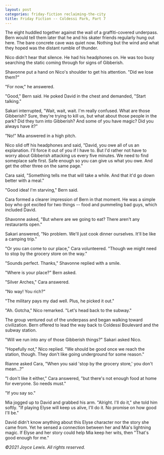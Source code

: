 ```yaml
---
layout: post
categories: friday-fiction reclaiming-the-city
title: Friday Fiction -- Coldessi Park, Part 7
---
```


The eight huddled together against the wall of a graffiti-covered underpass. Bern would tell them later that he and his skater friends regularly hung out here. The bare concrete cave was quiet now. Nothing but the wind and what they hoped was the distant rumble of thunder.

Nico didn't hear that silence. He had his headphones on. He was too busy searching the static coming through for signs of Gibberish.

<!--excerpt-->

Shavonne put a hand on Nico's shoulder to get his attention. "Did we lose them?"

"For now," he answered.

"Good," Bern said. He poked David in the chest and demanded, "Start talking."

Sakari interrupted, "Wait, wait, wait. I'm really confused. What are those Gibberish? Sure, they're trying to kill us, but what about those people in the park? Did they turn into Gibberish? And some of you have magic? Did you always have it?"

"No!" Mia answered in a high pitch.

Nico slid off his headphones and said, "David, you owe all of us an explanation. I'll force it out of you if I have to. But I'd rather not have to worry about Gibberish attacking us every five minutes. We need to find someplace safe first. Safe enough so you can give us what you owe. And get the other three on the same page."

Cara said, "Something tells me that will take a while. And that it'd go down better with a meal."

"Good idea! I'm starving," Bern said.

Cara formed a clearer impression of Bern in that moment. He was a simple boy who got excited for two things -- food and pummeling bad guys, which included David.

Shavonne asked, "But where are we going to eat? There aren't any restaurants open."

Sakari answered, "No problem. We'll just cook dinner ourselves. It'll be like a camping trip."

"Or you can come to our place," Cara volunteered. "Though we might need to stop by the grocery store on the way."

"Sounds perfect. Thanks," Shavonne replied with a smile.

"Where is your place?" Bern asked.

"Silver Arches," Cara answered.

"No way! You rich?"

"The military pays my dad well. Plus, he picked it out."

"Ah. Gotcha," Nico remarked. "Let's head back to the subway."

The group ventured out of the underpass and began walking toward civilization. Bern offered to lead the way back to Coldessi Boulevard and the subway station.

"Will we run into any of those Gibberish things?" Sakari asked Nico.

"Hopefully not," Nico replied. "We should be good once we reach the station, though. They don't like going underground for some reason."

Rianne asked Cara, "When you said 'stop by the grocery store,' you don't mean...?"

"I don't like it either," Cara answered, "but there's not enough food at home for everyone. So needs must."

"If you say so."

Mia jogged up to David and grabbed his arm. "Alright. I'll do it," she told him softly. "If playing Elyse will keep us alive, I'll do it. No promise on how good I'll be."

David didn't know anything about this Elyse character nor the story she came from. Yet he sensed a connection between her and Mia's lightning magic. If Elyse and her story could help Mia keep her wits, then "That's good enough for me."

*&copy;2021 Joyce Lewis. All rights reserved.*
